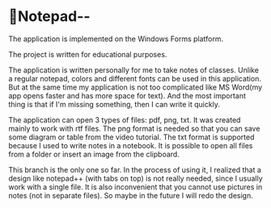 # 📓Notepad--

The application is implemented on the Windows Forms platform.

The project is written for educational purposes.

The application is written personally for me to take notes of classes. Unlike a regular notepad, colors and different fonts can be used in this application. But at the same time my application is not too complicated like MS Word(my app opens faster and has more space for text). And the most important thing is that if I'm missing something, then I can write it quickly.

The application can open 3 types of files: pdf, png, txt. It was created mainly to work with rtf files. The png format is needed so that you can save some diagram or table from the video tutorial. The txt format is supported because I used to write notes in a notebook. It is possible to open all files from a folder or insert an image from the clipboard.

This branch is the only one so far. In the process of using it, I realized that a design like notepad++ (with tabs on top) is not really needed, since I usually work with a single file. It is also inconvenient that you cannot use pictures in notes (not in separate files). So maybe in the future I will redo the design.
